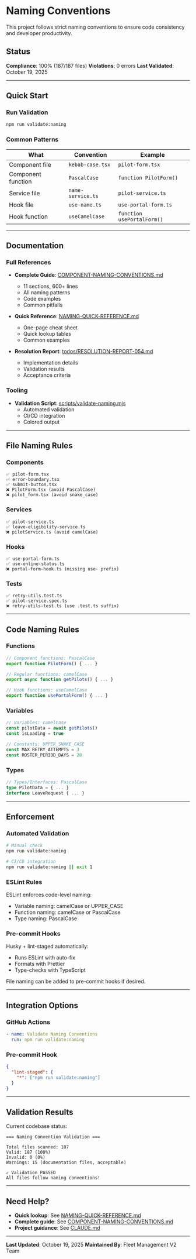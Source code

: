 # Naming Conventions

This project follows strict naming conventions to ensure code consistency and developer productivity.

## Status

**Compliance**: 100% (187/187 files)
**Violations**: 0 errors
**Last Validated**: October 19, 2025

---

## Quick Start

### Run Validation

```bash
npm run validate:naming
```

### Common Patterns

| What | Convention | Example |
|------|------------|---------|
| Component file | `kebab-case.tsx` | `pilot-form.tsx` |
| Component function | `PascalCase` | `function PilotForm()` |
| Service file | `name-service.ts` | `pilot-service.ts` |
| Hook file | `use-name.ts` | `use-portal-form.ts` |
| Hook function | `useCamelCase` | `function usePortalForm()` |

---

## Documentation

### Full References

- **Complete Guide**: [COMPONENT-NAMING-CONVENTIONS.md](./COMPONENT-NAMING-CONVENTIONS.md)
  - 11 sections, 600+ lines
  - All naming patterns
  - Code examples
  - Common pitfalls

- **Quick Reference**: [NAMING-QUICK-REFERENCE.md](./NAMING-QUICK-REFERENCE.md)
  - One-page cheat sheet
  - Quick lookup tables
  - Common examples

- **Resolution Report**: [todos/RESOLUTION-REPORT-054.md](./todos/RESOLUTION-REPORT-054.md)
  - Implementation details
  - Validation results
  - Acceptance criteria

### Tooling

- **Validation Script**: [scripts/validate-naming.mjs](./scripts/validate-naming.mjs)
  - Automated validation
  - CI/CD integration
  - Colored output

---

## File Naming Rules

### Components
```
✅ pilot-form.tsx
✅ error-boundary.tsx
✅ submit-button.tsx
❌ PilotForm.tsx (avoid PascalCase)
❌ pilot_form.tsx (avoid snake_case)
```

### Services
```
✅ pilot-service.ts
✅ leave-eligibility-service.ts
❌ pilotService.ts (avoid camelCase)
```

### Hooks
```
✅ use-portal-form.ts
✅ use-online-status.ts
❌ portal-form-hook.ts (missing use- prefix)
```

### Tests
```
✅ retry-utils.test.ts
✅ pilot-service.spec.ts
❌ retry-utils-test.ts (use .test.ts suffix)
```

---

## Code Naming Rules

### Functions
```typescript
// Component functions: PascalCase
export function PilotForm() { ... }

// Regular functions: camelCase
export async function getPilots() { ... }

// Hook functions: useCamelCase
export function usePortalForm() { ... }
```

### Variables
```typescript
// Variables: camelCase
const pilotData = await getPilots()
const isLoading = true

// Constants: UPPER_SNAKE_CASE
const MAX_RETRY_ATTEMPTS = 3
const ROSTER_PERIOD_DAYS = 28
```

### Types
```typescript
// Types/Interfaces: PascalCase
type PilotData = { ... }
interface LeaveRequest { ... }
```

---

## Enforcement

### Automated Validation

```bash
# Manual check
npm run validate:naming

# CI/CD integration
npm run validate:naming || exit 1
```

### ESLint Rules

ESLint enforces code-level naming:
- Variable naming: camelCase or UPPER_CASE
- Function naming: camelCase or PascalCase
- Type naming: PascalCase

### Pre-commit Hooks

Husky + lint-staged automatically:
- Runs ESLint with auto-fix
- Formats with Prettier
- Type-checks with TypeScript

File naming can be added to pre-commit hooks if desired.

---

## Integration Options

### GitHub Actions

```yaml
- name: Validate Naming Conventions
  run: npm run validate:naming
```

### Pre-commit Hook

```json
{
  "lint-staged": {
    "*": ["npm run validate:naming"]
  }
}
```

---

## Validation Results

Current codebase status:

```
=== Naming Convention Validation ===

Total files scanned: 187
Valid: 187 (100%)
Invalid: 0 (0%)
Warnings: 15 (documentation files, acceptable)

✓ Validation PASSED
All files follow naming conventions!
```

---

## Need Help?

- **Quick lookup**: See [NAMING-QUICK-REFERENCE.md](./NAMING-QUICK-REFERENCE.md)
- **Complete guide**: See [COMPONENT-NAMING-CONVENTIONS.md](./COMPONENT-NAMING-CONVENTIONS.md)
- **Project guidance**: See [CLAUDE.md](./CLAUDE.md)

---

**Last Updated**: October 19, 2025
**Maintained By**: Fleet Management V2 Team

